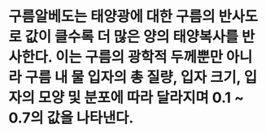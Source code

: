 # 구름알베도는 태양광에 대한 구름의 반사도로 값이 클수록 더 많은 양의 태양복사를 반사한다. 이는 구름의 광학적 두께뿐만 아니라 구름 내 물 입자의 총 질량, 입자 크기, 입자의 모양 및 분포에 따라 달라지며 0.1 ~ 0.7의 값을 나타낸다.
